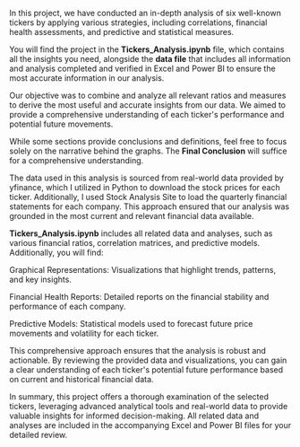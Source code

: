 In this project, we have conducted an in-depth analysis of six well-known tickers by applying various strategies, including correlations, financial health assessments, and predictive and statistical measures.

You will find the project in the **Tickers_Analysis.ipynb** file, which contains all the insights you need, alongside the **data file** that includes all information and analysis completed and verified in Excel and Power BI to ensure the most accurate information in our analysis.

Our objective was to combine and analyze all relevant ratios and measures to derive the most useful and accurate insights from our data. We aimed to provide a comprehensive understanding of each ticker's performance and potential future movements.

While some sections provide conclusions and definitions, feel free to focus solely on the narrative behind the graphs. The **Final Conclusion** will suffice for a comprehensive understanding.

The data used in this analysis is sourced from real-world data provided by yfinance, which I utilized in Python to download the stock prices for each ticker. Additionally, I used Stock Analysis Site to load the quarterly financial statements for each company. This approach ensured that our analysis was grounded in the most current and relevant financial data available.

**Tickers_Analysis.ipynb** includes all related data and analyses, such as various financial ratios, correlation matrices, and predictive models. Additionally, you will find:

Graphical Representations: Visualizations that highlight trends, patterns, and key insights.

Financial Health Reports: Detailed reports on the financial stability and performance of each company.

Predictive Models: Statistical models used to forecast future price movements and volatility for each ticker.

This comprehensive approach ensures that the analysis is robust and actionable. By reviewing the provided data and visualizations, you can gain a clear understanding of each ticker's potential future performance based on current and historical financial data.

In summary, this project offers a thorough examination of the selected tickers, leveraging advanced analytical tools and real-world data to provide valuable insights for informed decision-making. All related data and analyses are included in the accompanying Excel and Power BI files for your detailed review.
